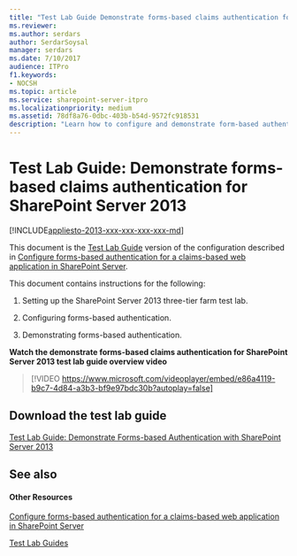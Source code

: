 ```yaml
---
title: "Test Lab Guide Demonstrate forms-based claims authentication for SharePoint Server 2013"
ms.reviewer: 
ms.author: serdars
author: SerdarSoysal
manager: serdars
ms.date: 7/10/2017
audience: ITPro
f1.keywords:
- NOCSH
ms.topic: article
ms.service: sharepoint-server-itpro
ms.localizationpriority: medium
ms.assetid: 78df8a76-0dbc-403b-b54d-9572fc918531
description: "Learn how to configure and demonstrate form-based authentication for SharePoint Server 2013 based on the Test Lab Guide: Configure SharePoint Server in a three-tier farm."
---
```


# Test Lab Guide: Demonstrate forms-based claims authentication for SharePoint Server 2013

[!INCLUDE[appliesto-2013-xxx-xxx-xxx-xxx-md](../includes/appliesto-2013-xxx-xxx-xxx-xxx-md.md)] 
  
This document is the [Test Lab Guide](https://go.microsoft.com/fwlink/p/?LinkId=202817) version of the configuration described in [Configure forms-based authentication for a claims-based web application in SharePoint Server](/previous-versions/office/sharepoint-server-2010/ee806890(v=office.14)). 
  
This document contains instructions for the following: 
  
1. Setting up the SharePoint Server 2013 three-tier farm test lab.
    
2. Configuring forms-based authentication.
    
3. Demonstrating forms-based authentication.
    
**Watch the demonstrate forms-based claims authentication for SharePoint Server 2013 test lab guide overview video**

> [!VIDEO https://www.microsoft.com/videoplayer/embed/e86a4119-b9c7-4d84-a3b3-bf9e97bdc30b?autoplay=false]
## Download the test lab guide

[Test Lab Guide: Demonstrate Forms-based Authentication with SharePoint Server 2013](https://go.microsoft.com/fwlink/p/?LinkId=265275)
  
## See also

#### Other Resources

[Configure forms-based authentication for a claims-based web application in SharePoint Server](/previous-versions/office/sharepoint-server-2010/ee806890(v=office.14))
  
[Test Lab Guides](https://go.microsoft.com/fwlink/p/?LinkId=202817)

